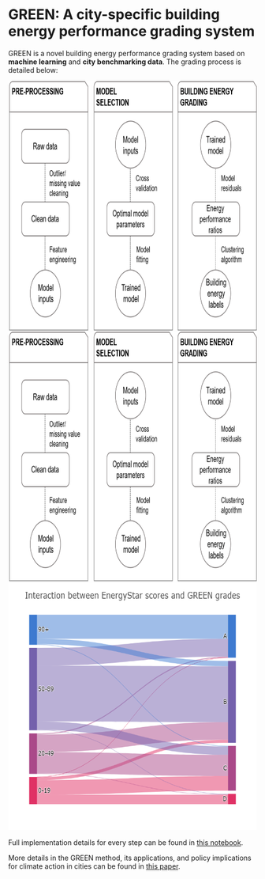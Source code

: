# GREEN: A city-specific building energy performance grading system

GREEN is a novel building energy performance grading system based on __machine learning__ and __city benchmarking data__. The grading process is detailed below:

<img src="data/GREEN_methodology.png" width="814" height="504" title="GREEN methodology">

<img src="data/GREEN_methodology.png" width="654" height="504" title="GREEN methodology">


<img src="data/sankeyGREEN.png" title="GREEN vs. EnergyStar" width="600" height="500">


Full implementation details for every step can be found in [this notebook](https://github.com/spapadopoulos/GREENgrading/blob/master/notebooks/GREEN%20grading%20method.ipynb).

More details in the GREEN method, its applications, and policy implications for climate action in cities can be found in [this paper](https://www.sciencedirect.com/science/article/pii/S030626191831612X).


